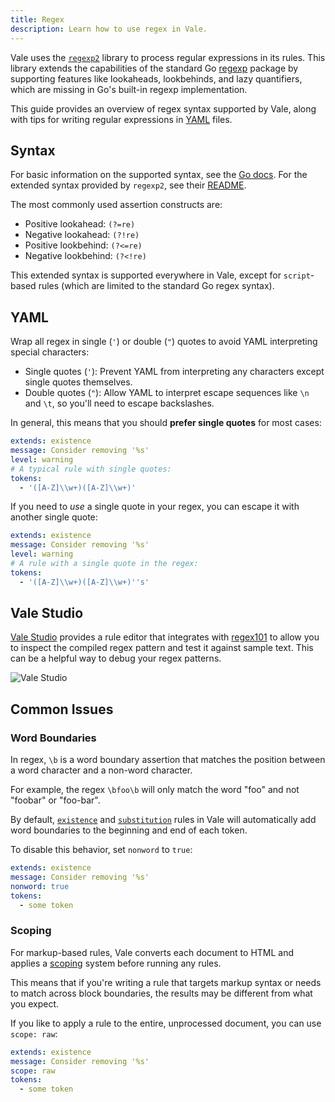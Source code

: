 ```yaml
---
title: Regex
description: Learn how to use regex in Vale.
---
```


Vale uses the [`regexp2`][1] library to process regular expressions in its
rules. This library extends the capabilities of the standard Go
[regexp][2] package by supporting features like lookaheads, lookbehinds, and
lazy quantifiers, which are missing in Go's built-in regexp implementation.

This guide provides an overview of regex syntax supported by Vale, along with
tips for writing regular expressions in [YAML][3] files.

## Syntax

For basic information on the supported syntax, see the [Go docs][2]. For the
extended syntax provided by `regexp2`, see their [README][4].

The most commonly used assertion constructs are:

- Positive lookahead: `(?=re)`
- Negative lookahead: `(?!re)`
- Positive lookbehind: `(?<=re)`
- Negative lookbehind: `(?<!re)`

This extended syntax is supported everywhere in Vale, except for `script`-based
rules (which are limited to the standard Go regex syntax).

## YAML

Wrap all regex in single (`'`) or double (`"`) quotes to avoid YAML
interpreting special characters:

- Single quotes (`'`): Prevent YAML from interpreting any characters except
  single quotes themselves.
- Double quotes (`"`): Allow YAML to interpret escape sequences like `\n` and
  `\t`, so you'll need to escape backslashes.

In general, this means that you should **prefer single quotes** for most cases:

```yaml
extends: existence
message: Consider removing '%s'
level: warning
# A typical rule with single quotes:
tokens:
  - '([A-Z]\\w+)([A-Z]\\w+)'
```

If you need to _use_ a single quote in your regex, you can escape it with
another single quote:

```yaml
extends: existence
message: Consider removing '%s'
level: warning
# A rule with a single quote in the regex:
tokens:
  - '([A-Z]\\w+)([A-Z]\\w+)''s'
```

## Vale Studio

[Vale Studio][5] provides a rule editor that integrates with [regex101][6] to
allow you to inspect the compiled regex pattern and test it against sample
text. This can be a helpful way to debug your regex patterns.

![Vale Studio](/media/studio.png)

## Common Issues

### Word Boundaries

In regex, `\b` is a word boundary assertion that matches the position between a
word character and a non-word character.

For example, the regex `\bfoo\b` will only match the word "foo" and not
"foobar" or "foo-bar".

By default, [`existence`](/docs/checks/existence) and
[`substitution`](/docs/checks/substitution) rules in Vale will automatically add
word boundaries to the beginning and end of each token.

To disable this behavior, set `nonword` to `true`:

```yaml
extends: existence
message: Consider removing '%s'
nonword: true
tokens:
  - some token
```

### Scoping

For markup-based rules, Vale converts each document to HTML and applies a
[scoping](/docs/scopes) system before running any rules.

This means that if you're writing a rule that targets markup syntax or needs to
match across block boundaries, the results may be different from what you
expect.

If you like to apply a rule to the entire, unprocessed document, you can use
`scope: raw`:

```yaml
extends: existence
message: Consider removing '%s'
scope: raw
tokens:
  - some token
```

[1]: https://github.com/dlclark/regexp2
[2]: https://pkg.go.dev/regexp/syntax
[3]: https://yaml.org/
[4]: https://github.com/dlclark/regexp2?tab=readme-ov-file#compare-regexp-and-regexp2
[5]: https://studio.vale.sh/
[6]: https://regex101.com
